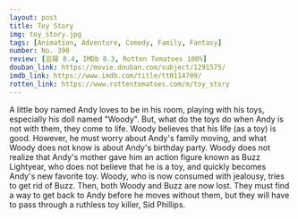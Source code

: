 ```yaml
---
layout: post 
title: Toy Story
img: toy_story.jpg
tags: [Animation, Adventure, Comedy, Family, Fantasy]
number: No. 390
review: [豆瓣 8.4, IMDb 8.3, Rotten Tomatoes 100%]
douban_link: https://movie.douban.com/subject/1291575/
imdb_link: https://www.imdb.com/title/tt0114709/
rotten_link: https://www.rottentomatoes.com/m/toy_story
---
```


A little boy named Andy loves to be in his room, playing with his toys, especially his doll named "Woody". But, what do the toys do when Andy is not with them, they come to life. Woody believes that his life (as a toy) is good. However, he must worry about Andy's family moving, and what Woody does not know is about Andy's birthday party. Woody does not realize that Andy's mother gave him an action figure known as Buzz Lightyear, who does not believe that he is a toy, and quickly becomes Andy's new favorite toy. Woody, who is now consumed with jealousy, tries to get rid of Buzz. Then, both Woody and Buzz are now lost. They must find a way to get back to Andy before he moves without them, but they will have to pass through a ruthless toy killer, Sid Phillips.